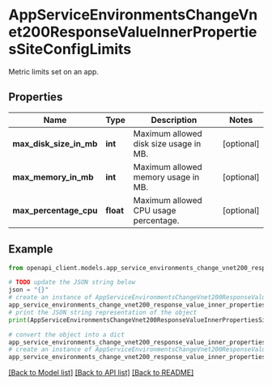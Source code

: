 # AppServiceEnvironmentsChangeVnet200ResponseValueInnerPropertiesSiteConfigLimits

Metric limits set on an app.

## Properties

Name | Type | Description | Notes
------------ | ------------- | ------------- | -------------
**max_disk_size_in_mb** | **int** | Maximum allowed disk size usage in MB. | [optional] 
**max_memory_in_mb** | **int** | Maximum allowed memory usage in MB. | [optional] 
**max_percentage_cpu** | **float** | Maximum allowed CPU usage percentage. | [optional] 

## Example

```python
from openapi_client.models.app_service_environments_change_vnet200_response_value_inner_properties_site_config_limits import AppServiceEnvironmentsChangeVnet200ResponseValueInnerPropertiesSiteConfigLimits

# TODO update the JSON string below
json = "{}"
# create an instance of AppServiceEnvironmentsChangeVnet200ResponseValueInnerPropertiesSiteConfigLimits from a JSON string
app_service_environments_change_vnet200_response_value_inner_properties_site_config_limits_instance = AppServiceEnvironmentsChangeVnet200ResponseValueInnerPropertiesSiteConfigLimits.from_json(json)
# print the JSON string representation of the object
print(AppServiceEnvironmentsChangeVnet200ResponseValueInnerPropertiesSiteConfigLimits.to_json())

# convert the object into a dict
app_service_environments_change_vnet200_response_value_inner_properties_site_config_limits_dict = app_service_environments_change_vnet200_response_value_inner_properties_site_config_limits_instance.to_dict()
# create an instance of AppServiceEnvironmentsChangeVnet200ResponseValueInnerPropertiesSiteConfigLimits from a dict
app_service_environments_change_vnet200_response_value_inner_properties_site_config_limits_from_dict = AppServiceEnvironmentsChangeVnet200ResponseValueInnerPropertiesSiteConfigLimits.from_dict(app_service_environments_change_vnet200_response_value_inner_properties_site_config_limits_dict)
```
[[Back to Model list]](../README.md#documentation-for-models) [[Back to API list]](../README.md#documentation-for-api-endpoints) [[Back to README]](../README.md)


